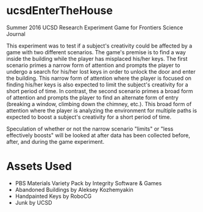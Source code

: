 # ucsdEnterTheHouse
Summer 2016 UCSD Research Experiment Game for Frontiers Science Journal

  This experiment was to test if a subject's creativity could be affected by a game with two different scenarios. The game's premise is to find a way inside the building while the player has misplaced his/her keys. The first scenario primes a narrow form of attention and prompts the player to undergo a search for his/her lost keys in order to unlock the door and enter the building. This narrow form of attention where the player is focused on finding his/her keys is also expected to limit the subject's creativity for a short period of time. In contrast, the second scenario primes a broad form of attention and prompts the player to find an alternate form of entry (breaking a window, climbing down the chimney, etc.). This broad form of attention where the player is analyzing the environment for multiple paths is expected to boost a subject's creativity for a short period of time. 
  
  Speculation of whether or not the narrow scenario "limits" or "less effectively boosts" will be looked at after data has been collected before, after, and during the game experiment.

# Assets Used
* PBS Materials Variety Pack by Integrity Software & Games 
* Abandoned Buildings by Aleksey Kozhemyakin 
* Handpainted Keys by RoboCG 
* Junk by UCSD
